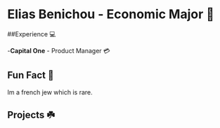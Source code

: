 # Elias Benichou - Economic Major 💼

##Experience 💻

-**Capital One** - Product Manager 💳

## Fun Fact 🎉
Im a french jew which is rare.

## Projects ☘️



